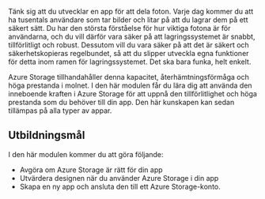 Tänk sig att du utvecklar en app för att dela foton. Varje dag kommer du att ha tusentals användare som tar bilder och litar på att du lagrar dem på ett säkert sätt. Du har den största förståelse för hur viktiga fotona är för användarna, och du vill därför vara säker på att lagringssystemet är snabbt, tillförlitligt och robust. Dessutom vill du vara säker på att det är säkert och säkerhetskopieras regelbundet, så att du slipper utveckla egna funktioner för detta inom ramen för lagringssystemet. Det ska bara funka, helt enkelt.

Azure Storage tillhandahåller denna kapacitet, återhämtningsförmåga och höga prestanda i molnet. I den här modulen får du lära dig att använda den inneboende kraften i Azure Storage för att uppnå den tillförlitlighet och höga prestanda som du behöver till din app. Den här kunskapen kan sedan tillämpas på alla typer av appar.

## <a name="learning-objectives"></a>Utbildningsmål
I den här modulen kommer du att göra följande:

- Avgöra om Azure Storage är rätt för din app
- Utvärdera designen när du använder Azure Storage i din app
- Skapa en ny app och ansluta den till ett Azure Storage-konto.
